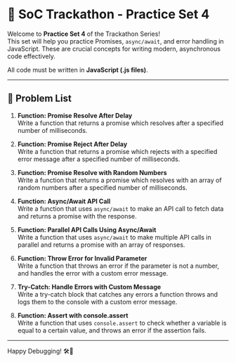 # 🚀 SoC Trackathon - Practice Set 4

Welcome to **Practice Set 4** of the Trackathon Series!  
This set will help you practice Promises, `async/await`, and error handling in JavaScript. These are crucial concepts for writing modern, asynchronous code effectively.

All code must be written in **JavaScript (.js files)**.

---

## 📝 Problem List

1. **Function: Promise Resolve After Delay**  
   Write a function that returns a promise which resolves after a specified number of milliseconds.

2. **Function: Promise Reject After Delay**  
   Write a function that returns a promise which rejects with a specified error message after a specified number of milliseconds.

3. **Function: Promise Resolve with Random Numbers**  
   Write a function that returns a promise which resolves with an array of random numbers after a specified number of milliseconds.

4. **Function: Async/Await API Call**  
   Write a function that uses `async/await` to make an API call to fetch data and returns a promise with the response.

5. **Function: Parallel API Calls Using Async/Await**  
   Write a function that uses `async/await` to make multiple API calls in parallel and returns a promise with an array of responses.

6. **Function: Throw Error for Invalid Parameter**  
   Write a function that throws an error if the parameter is not a number, and handles the error with a custom error message.

7. **Try-Catch: Handle Errors with Custom Message**  
   Write a try-catch block that catches any errors a function throws and logs them to the console with a custom error message.

8. **Function: Assert with console.assert**  
   Write a function that uses `console.assert` to check whether a variable is equal to a certain value, and throws an error if the assertion fails.

---

Happy Debugging! 🛠️🚀
